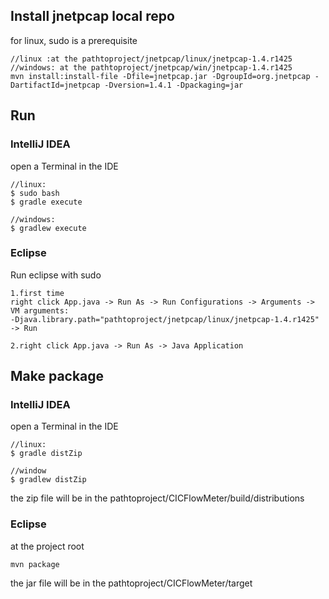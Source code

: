 

## Install jnetpcap local repo


for linux, sudo is a prerequisite
```
//linux :at the pathtoproject/jnetpcap/linux/jnetpcap-1.4.r1425
//windows: at the pathtoproject/jnetpcap/win/jnetpcap-1.4.r1425
mvn install:install-file -Dfile=jnetpcap.jar -DgroupId=org.jnetpcap -DartifactId=jnetpcap -Dversion=1.4.1 -Dpackaging=jar
```

## Run
### IntelliJ IDEA
open a Terminal in the IDE
```
//linux:
$ sudo bash
$ gradle execute

//windows:
$ gradlew execute
```
### Eclipse

Run eclipse with sudo
```
1.first time
right click App.java -> Run As -> Run Configurations -> Arguments -> VM arguments:
-Djava.library.path="pathtoproject/jnetpcap/linux/jnetpcap-1.4.r1425"  -> Run

2.right click App.java -> Run As -> Java Application

```

## Make package

### IntelliJ IDEA
open a Terminal in the IDE
```
//linux:
$ gradle distZip

//window
$ gradlew distZip
```
the zip file will be in the pathtoproject/CICFlowMeter/build/distributions

### Eclipse
at the project root
```
mvn package
```
the jar file will be in the pathtoproject/CICFlowMeter/target
